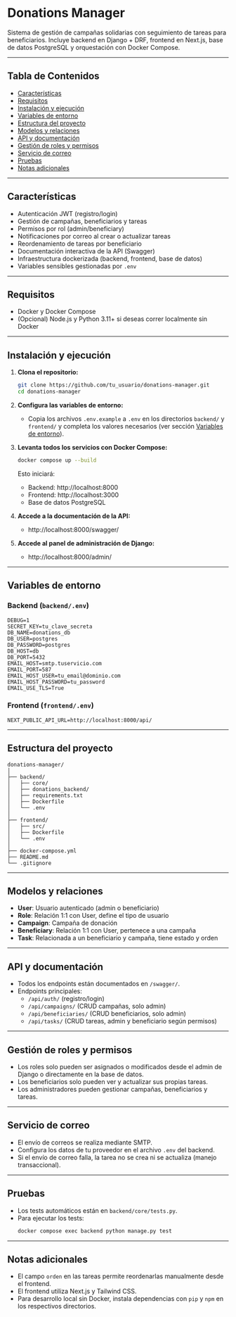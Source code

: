 # Donations Manager

Sistema de gestión de campañas solidarias con seguimiento de tareas para beneficiarios.
Incluye backend en Django + DRF, frontend en Next.js, base de datos PostgreSQL y orquestación con Docker Compose.

---

## Tabla de Contenidos

- [Características](#características)
- [Requisitos](#requisitos)
- [Instalación y ejecución](#instalación-y-ejecución)
- [Variables de entorno](#variables-de-entorno)
- [Estructura del proyecto](#estructura-del-proyecto)
- [Modelos y relaciones](#modelos-y-relaciones)
- [API y documentación](#api-y-documentación)
- [Gestión de roles y permisos](#gestión-de-roles-y-permisos)
- [Servicio de correo](#servicio-de-correo)
- [Pruebas](#pruebas)
- [Notas adicionales](#notas-adicionales)

---

## Características

- Autenticación JWT (registro/login)
- Gestión de campañas, beneficiarios y tareas
- Permisos por rol (admin/beneficiary)
- Notificaciones por correo al crear o actualizar tareas
- Reordenamiento de tareas por beneficiario
- Documentación interactiva de la API (Swagger)
- Infraestructura dockerizada (backend, frontend, base de datos)
- Variables sensibles gestionadas por `.env`

---

## Requisitos

- Docker y Docker Compose
- (Opcional) Node.js y Python 3.11+ si deseas correr localmente sin Docker

---

## Instalación y ejecución

1. **Clona el repositorio:**

   ```sh
   git clone https://github.com/tu_usuario/donations-manager.git
   cd donations-manager
   ```

2. **Configura las variables de entorno:**

   - Copia los archivos `.env.example` a `.env` en los directorios `backend/` y `frontend/` y completa los valores necesarios (ver sección [Variables de entorno](#variables-de-entorno)).

3. **Levanta todos los servicios con Docker Compose:**

   ```sh
   docker compose up --build
   ```

   Esto iniciará:

   - Backend: http://localhost:8000
   - Frontend: http://localhost:3000
   - Base de datos PostgreSQL

4. **Accede a la documentación de la API:**

   - http://localhost:8000/swagger/

5. **Accede al panel de administración de Django:**
   - http://localhost:8000/admin/

---

## Variables de entorno

### Backend (`backend/.env`)

```
DEBUG=1
SECRET_KEY=tu_clave_secreta
DB_NAME=donations_db
DB_USER=postgres
DB_PASSWORD=postgres
DB_HOST=db
DB_PORT=5432
EMAIL_HOST=smtp.tuservicio.com
EMAIL_PORT=587
EMAIL_HOST_USER=tu_email@dominio.com
EMAIL_HOST_PASSWORD=tu_password
EMAIL_USE_TLS=True
```

### Frontend (`frontend/.env`)

```
NEXT_PUBLIC_API_URL=http://localhost:8000/api/
```

---

## Estructura del proyecto

```
donations-manager/
│
├── backend/
│   ├── core/
│   ├── donations_backend/
│   ├── requirements.txt
│   ├── Dockerfile
│   └── .env
│
├── frontend/
│   ├── src/
│   ├── Dockerfile
│   └── .env
│
├── docker-compose.yml
├── README.md
└── .gitignore
```

---

## Modelos y relaciones

- **User**: Usuario autenticado (admin o beneficiario)
- **Role**: Relación 1:1 con User, define el tipo de usuario
- **Campaign**: Campaña de donación
- **Beneficiary**: Relación 1:1 con User, pertenece a una campaña
- **Task**: Relacionada a un beneficiario y campaña, tiene estado y orden

---

## API y documentación

- Todos los endpoints están documentados en `/swagger/`.
- Endpoints principales:
  - `/api/auth/` (registro/login)
  - `/api/campaigns/` (CRUD campañas, solo admin)
  - `/api/beneficiaries/` (CRUD beneficiarios, solo admin)
  - `/api/tasks/` (CRUD tareas, admin y beneficiario según permisos)

---

## Gestión de roles y permisos

- Los roles solo pueden ser asignados o modificados desde el admin de Django o directamente en la base de datos.
- Los beneficiarios solo pueden ver y actualizar sus propias tareas.
- Los administradores pueden gestionar campañas, beneficiarios y tareas.

---

## Servicio de correo

- El envío de correos se realiza mediante SMTP.
- Configura los datos de tu proveedor en el archivo `.env` del backend.
- Si el envío de correo falla, la tarea no se crea ni se actualiza (manejo transaccional).

---

## Pruebas

- Los tests automáticos están en `backend/core/tests.py`.
- Para ejecutar los tests:
  ```sh
  docker compose exec backend python manage.py test
  ```

---

## Notas adicionales

- El campo `orden` en las tareas permite reordenarlas manualmente desde el frontend.
- El frontend utiliza Next.js y Tailwind CSS.
- Para desarrollo local sin Docker, instala dependencias con `pip` y `npm` en los respectivos directorios.
